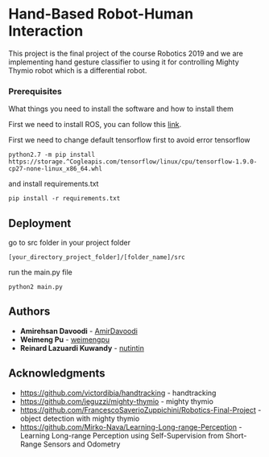 # Hand-Based Robot-Human Interaction
This project is the final project of the course Robotics 2019 and we are implementing hand gesture classifier to using it for controlling Mighty Thymio robot which is a differential robot.


### Prerequisites

What things you need to install the software and how to install them

First we need to install ROS, you can follow this [link](http://wiki.ros.org/Installation/Ubuntu).

First we need to change default tensorflow first to avoid error tensorflow
```
python2.7 -m pip install https://storage.^Cogleapis.com/tensorflow/linux/cpu/tensorflow-1.9.0-cp27-none-linux_x86_64.whl
```

and install requirements.txt

```
pip install -r requirements.txt
```

## Deployment

go to src folder in your project folder
```
[your_directory_project_folder]/[folder_name]/src
```
run the main.py file
```
python2 main.py
```

## Authors

* **Amirehsan Davoodi** - [AmirDavoodi](https://github.com/AmirDavoodi)
* **Weimeng Pu** - [weimengpu](https://github.com/weimengpu)
* **Reinard Lazuardi Kuwandy** - [nutintin](https://github.com/nutintin)

## Acknowledgments

* https://github.com/victordibia/handtracking - handtracking
* https://github.com/jeguzzi/mighty-thymio - mighty thymio
* https://github.com/FrancescoSaverioZuppichini/Robotics-Final-Project - object detection with mighty thymio
* https://github.com/Mirko-Nava/Learning-Long-range-Perception - Learning Long-range Perception using Self-Supervision from Short-Range Sensors and Odometry


